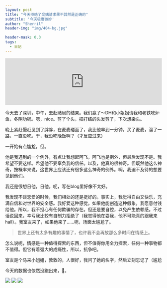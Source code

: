 ```yaml
---
layout: post
title: "今天拒绝了交媾请求果不其然是正确的"
subtitle: '今天极度微妙'
author: "Sherril"
header-img: "img/404-bg.jpg"

header-mask: 0.3
tags:
  - 日记
---
```

<iframe allow="autoplay *; encrypted-media *;" frameborder="0" height="150" style="width:100%;max-width:660px;overflow:hidden;background:transparent;" sandbox="allow-forms allow-popups allow-same-origin allow-scripts allow-storage-access-by-user-activation allow-top-navigation-by-user-activation" src="https://embed.music.apple.com/cn/album/%E5%8D%A0%E6%9C%89%E6%AC%B2/1167929313?i=1167929579"></iframe>

今天去了深圳，中午，去赴赌局的结果。我们赢了～DH和小姐姐请我和老铁吃炉鱼，冬阴功锅。嗯，nice。剪了个头，把打结的头发剪了，下次想染头。

晚上紧赶慢赶见到了胖胖，在麦麦碰面了，我比他早到一分钟。买了麦麦，溜了一路，一直没吃。干，我没吃晚饭啊？（才反应过来）

一开始有点尴尬，但。

他是我遇到的一个例外，有点让我想起阿飞，阿飞也是例外，但最后发现不是。我希望不要这样。希望他不要辜负我的信任。以及，他真的很神奇。但既然他这么神奇，按概率来说，这世界上应该还有很多这么神奇的例外。啊，我迫不及待的想要见到他们。

我还是很想日他，日他。呃，写在blog里好像不太好。

我发现不谈恋爱的时候，我们相处的还是挺好的。事实上，我觉得自由又快乐，充满自信和对世界的安全感。我好爱这种感觉。如果他能创造这种假象，我愿意付钱给他。所以，我不担心有任何欺骗的存在。但还是要自控，以免产生依赖感。不过话说回来，幸亏我比较有自制力拒绝了（我觉得他在耍我，他不可能真的跟我来hall）。我室友来了，如果他来了……呃，场面太尴尬了。

> 世界上还有太多有趣的事情了，也许我不会再放那么多时间在情感上。

怎么说呢，情感是一种值得探索的东西，但不值得你用全力探索，任何一种事物都不值得。但它有着强大的成瘾性，所以，抗争吧。

室友是个马来小姐姐，敦敦的，人很好，我问了她的名字，然后立刻忘记了（尴尬

今天的数据也依然没跑出来，🥀。

![](https://i.imgur.com/h28yZYm.jpg)
![](https://i.imgur.com/vLuBkEo.jpg)
![](https://i.imgur.com/1G1LRJV.jpg)
